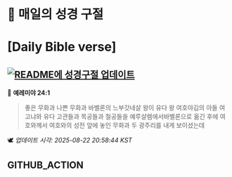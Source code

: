 # 🙏 매일의 성경 구절
# [Daily Bible verse]
## [![README에 성경구절 업데이트](https://github.com/DONGSUKA/first_test/actions/workflows/update-readme-bible.yml/badge.svg)](https://github.com/DONGSUKA/first_test/actions/workflows/update-readme-bible.yml)
<!-- START_BIBLE_VERSE -->
📖 **예레미야 24:1**
> 좋은 무화과 나쁜 무화과 바벨론의 느부갓네살 왕이 유다 왕 여호야김의 아들 여고냐와 유다 고관들과 목공들과 철공들을 예루살렘에서바벨론으로 옮긴 후에 여호와께서 여호와의 성전 앞에 놓인 무화과 두 광주리를 내게 보이셨는데

🕊️ _업데이트 시각: 2025-08-22 20:58:44 KST_
  <!-- END_BIBLE_VERSE -->
## GITHUB_ACTION
